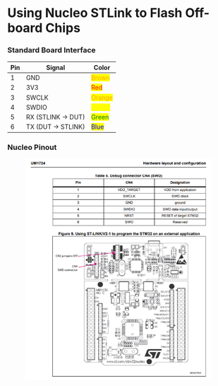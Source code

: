# Using Nucleo STLink to Flash Off-board Chips



### Standard Board Interface

| Pin | Signal             | Color                                     |
| --- | ------------------ | ----------------------------------------- |
| 1   | GND                | <mark style="color:orange;">Brown</mark>  |
| 2   | 3V3                | <mark style="color:red;">Red</mark>       |
| 3   | SWCLK              | <mark style="color:orange;">Orange</mark> |
| 4   | SWDIO              | <mark style="color:yellow;">Yellow</mark> |
| 5   | RX (STLINK -> DUT) | <mark style="color:green;">Green</mark>   |
| 6   | TX (DUT -> STLINK) | <mark style="color:blue;">Blue</mark>     |



### Nucleo Pinout

<figure><img src="../../.gitbook/assets/image (126).png" alt=""><figcaption></figcaption></figure>
